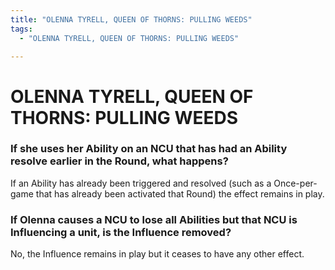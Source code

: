 ```yaml
---
title: "OLENNA TYRELL, QUEEN OF THORNS: PULLING WEEDS"
tags:
  - "OLENNA TYRELL, QUEEN OF THORNS: PULLING WEEDS"

---
```


# OLENNA TYRELL, QUEEN OF THORNS: PULLING WEEDS

### If she uses her Ability on an NCU that has had an Ability resolve earlier in the Round, what happens?


If an Ability has already been triggered and resolved (such as a Once-per-game that has already been activated that Round) the effect remains in play.

###  If Olenna causes a NCU to lose all Abilities but that NCU is Influencing a unit, is the Influence removed?

No, the Influence remains in play but it ceases to have any other effect.


